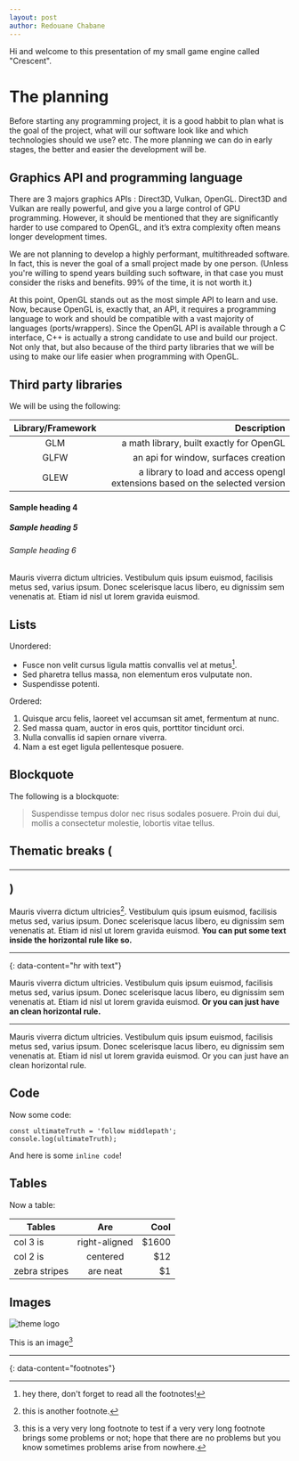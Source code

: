 ```yaml
---
layout: post
author: Redouane Chabane
---
```


Hi and welcome to this presentation of my small game engine called "Crescent".

# The planning

Before starting any programming project, it is a good habbit to plan what is the goal of the project, what will our software look like and which technologies should we use? etc.
The more planning we can do in early stages, the better and easier the development will be.

## Graphics API and programming language

There are 3 majors graphics APIs : Direct3D, Vulkan, OpenGL.
Direct3D and Vulkan are really powerful, and give you a large control of GPU programming. However, it should be mentioned that they are significantly harder to use compared to OpenGL, and it’s extra complexity often means longer development times.

We are not planning to develop a highly performant, multithreaded software. In fact, this is never the goal of a small project made by one person. (Unless you're willing to spend years building such software, in that case you must consider the risks and benefits. 99% of the time, it is not worth it.)

At this point, OpenGL stands out as the most simple API to learn and use.
Now, because OpenGL is, exactly that, an API, it requires a programming language to work and should be compatible with a vast majority of languages (ports/wrappers). 
Since the OpenGL API is available through a C interface, C++ is actually a strong candidate to use and build our project. Not only that, but also because of the third party libraries that we will be using to make our life easier when programming with OpenGL.

## Third party libraries

We will be using the following:

| Library/Framework  | Description                                                                           |
| :-----------------:| -------------------------------------------------------------------------------------:|
| GLM                | a math library, built exactly for OpenGL |
| GLFW               | an api for window, surfaces creation |
| GLEW               | a library to load and access opengl extensions based on the selected version |

#### Sample heading 4
##### Sample heading 5
###### Sample heading 6

Mauris viverra dictum ultricies. Vestibulum quis ipsum euismod, facilisis metus sed, varius ipsum. Donec scelerisque lacus libero, eu dignissim sem venenatis at. Etiam id nisl ut lorem gravida euismod.

## Lists

Unordered:

- Fusce non velit cursus ligula mattis convallis vel at metus[^2].
- Sed pharetra tellus massa, non elementum eros vulputate non.
- Suspendisse potenti.

Ordered:

1. Quisque arcu felis, laoreet vel accumsan sit amet, fermentum at nunc.
2. Sed massa quam, auctor in eros quis, porttitor tincidunt orci.
3. Nulla convallis id sapien ornare viverra.
4. Nam a est eget ligula pellentesque posuere.

## Blockquote

The following is a blockquote:

> Suspendisse tempus dolor nec risus sodales posuere. Proin dui dui, mollis a consectetur molestie, lobortis vitae tellus.

## Thematic breaks (<hr>)

Mauris viverra dictum ultricies[^3]. Vestibulum quis ipsum euismod, facilisis metus sed, varius ipsum. Donec scelerisque lacus libero, eu dignissim sem venenatis at. Etiam id nisl ut lorem gravida euismod. **You can put some text inside the horizontal rule like so.**

---
{: data-content="hr with text"}

Mauris viverra dictum ultricies. Vestibulum quis ipsum euismod, facilisis metus sed, varius ipsum. Donec scelerisque lacus libero, eu dignissim sem venenatis at. Etiam id nisl ut lorem gravida euismod. **Or you can just have an clean horizontal rule.**

---

Mauris viverra dictum ultricies. Vestibulum quis ipsum euismod, facilisis metus sed, varius ipsum. Donec scelerisque lacus libero, eu dignissim sem venenatis at. Etiam id nisl ut lorem gravida euismod. Or you can just have an clean horizontal rule.

## Code

Now some code:

```
const ultimateTruth = 'follow middlepath';
console.log(ultimateTruth);
```

And here is some `inline code`!

## Tables

Now a table:

| Tables        | Are           | Cool  |
| ------------- |:-------------:| -----:|
| col 3 is      | right-aligned | $1600 |
| col 2 is      | centered      |   $12 |
| zebra stripes | are neat      |    $1 |

## Images

![theme logo](http://www.abhinavsaxena.com/images/abhinav.jpeg)

This is an image[^4]

---
{: data-content="footnotes"}

[^1]: this is a footnote. You should reach here if you click on the corresponding superscript number.
[^2]: hey there, don't forget to read all the footnotes!
[^3]: this is another footnote.
[^4]: this is a very very long footnote to test if a very very long footnote brings some problems or not; hope that there are no problems but you know sometimes problems arise from nowhere.
